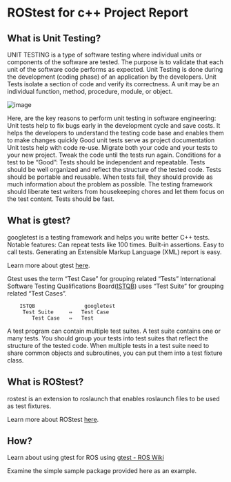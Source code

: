 # ROStest for c++ Project Report

## What is Unit Testing?

UNIT TESTING is a type of software testing where individual units or components of the software are tested. The purpose is to validate that each unit of the software code performs as expected. Unit Testing is done during the development (coding phase) of an application by the developers. Unit Tests isolate a section of code and verify its correctness. A unit may be an individual function, method, procedure, module, or object.


![image](testing/Unit-Testing.png "Unit Testing")


Here, are the key reasons to perform unit testing in software engineering:
Unit tests help to fix bugs early in the development cycle and save costs.
It helps the developers to understand the testing code base and enables them to make changes quickly
Good unit tests serve as project documentation
Unit tests help with code re-use. Migrate both your code and your tests to your new project. Tweak the code until the tests run again.
Conditions for a test to be “Good”:
Tests should be independent and repeatable.
Tests should be well organized and reflect the structure of the tested code.
Tests should be portable and reusable.
When tests fail, they should provide as much information about the problem as possible.
The testing framework should liberate test writers from housekeeping chores and let them focus on the test content.
Tests should be fast.

## What is gtest?

googletest is a testing framework and helps you write better C++ tests.
Notable features:
Can repeat tests like 100 times.
Built-in assertions.
Easy to call tests.
Generating an Extensible Markup Language (XML) report is easy.

Learn more about gtest [here](https://github.com/google/googletest).

Gtest uses the term “Test Case” for grouping related “Tests”
International Software Testing Qualifications Board([ISTQB](http://www.istqb.org/)) uses “Test Suite” for grouping related “Test Cases”.

        ISTQB	             googletest
         Test Suite 	⇔	Test Case
            Test Case 	⇔ 	Test

A test program can contain multiple test suites. A test suite contains one or many tests. You should group your tests into test suites that reflect the structure of the tested code. When multiple tests in a test suite need to share common objects and subroutines, you can put them into a test fixture class.

## What is ROStest?
rostest is an extension to roslaunch that enables roslaunch files to be used as test fixtures.

Learn more about ROStest [here](http://wiki.ros.org/rostest).

## How?
Learn about using gtest for ROS using [gtest - ROS Wiki](http://wiki.ros.org/gtest) 

Examine the simple sample package provided here as an example. 


